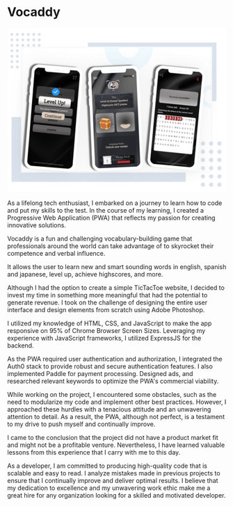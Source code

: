 # Vocaddy

![alt text](https://github.com/benjaminA202/Vocaddy/blob/main/Server/Client/Images/demo-image.png?raw=true)

As a lifelong tech enthusiast, I embarked on a journey to learn how to code and put my skills to the test. In the course of my learning, I created a Progressive Web Application (PWA) that reflects my passion for creating innovative solutions.

Vocaddy is a fun and challenging vocabulary-building game that professionals around the world can take advantage of to skyrocket their competence and verbal influence.

It allows the user to learn new and smart sounding words in english, spanish and japanese, level up, achieve highscores, and more.

Although I had the option to create a simple TicTacToe website, I decided to invest my time in something more meaningful that had the potential to generate revenue. I took on the challenge of designing the entire user interface and design elements from scratch using Adobe Photoshop.

I utilized my knowledge of HTML, CSS, and JavaScript to make the app responsive on 95% of Chrome Browser Screen Sizes. Leveraging my experience with JavaScript frameworks, I utilized ExpressJS for the backend.

As the PWA required user authentication and authorization, I integrated the Auth0 stack to provide robust and secure authentication features. I also implemented Paddle for payment processing. Designed ads, and researched relevant keywords to optimize the PWA's commercial viability.

While working on the project, I encountered some obstacles, such as the need to modularize my code and implement other best practices. However, I approached these hurdles with a tenacious attitude and an unwavering attention to detail. As a result, the PWA, although not perfect, is a testament to my drive to push myself and continually improve.

I came to the conclusion that the project did not have a product market fit and might not be a profitable venture. Nevertheless, I have learned valuable lessons from this experience that I carry with me to this day.

As a developer, I am committed to producing high-quality code that is scalable and easy to read. I analyze mistakes made in previous projects to ensure that I continually improve and deliver optimal results. I believe that my dedication to excellence and my unwavering work ethic make me a great hire for any organization looking for a skilled and motivated developer.
